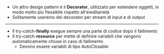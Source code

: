 * Un altro design pattern è il __Decorator__, utilizzato per estendere oggetti, in modo molto più flessibile rispetto all'ereditarietà
* Solitamente useremo dei decorator per stream di input e di output
---
* Il try-catch-__finally__ esegue sempre una parte di codice dopo il fallimento
* Il try-catch-__resource__ per mette di definire variabili che vangono automaticamente chiuse in caso di fallimento
	* Devono essere variabili di tipo AutoClosable